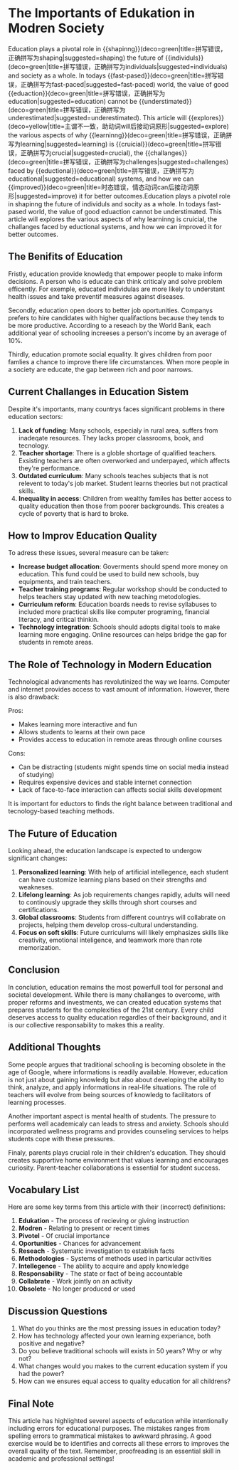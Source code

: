 # The Importants of Edukation in Modren Society

Education plays a pivotal role in {{shapinng}}(deco=green|title=拼写错误，正确拼写为shaping|suggested=shaping) the future of {{individuls}}(deco=green|title=拼写错误，正确拼写为individuals|suggested=individuals) and society as a whole. In todays {{fast-pased}}(deco=green|title=拼写错误，正确拼写为fast-paced|suggested=fast-paced) world, the value of good {{eduaction}}(deco=green|title=拼写错误，正确拼写为education|suggested=education) cannot be {{understimated}}(deco=green|title=拼写错误，正确拼写为underestimated|suggested=underestimated). This article will {{explores}}(deco=yellow|title=主谓不一致，助动词will后接动词原形|suggested=explore) the various aspects of why {{learninng}}(deco=green|title=拼写错误，正确拼写为learning|suggested=learning) is {{cruicial}}(deco=green|title=拼写错误，正确拼写为crucial|suggested=crucial), the {{challanges}}(deco=green|title=拼写错误，正确拼写为challenges|suggested=challenges) faced by {{eductional}}(deco=green|title=拼写错误，正确拼写为educational|suggested=educational) systems, and how we can {{improved}}(deco=green|title=时态错误，情态动词can后接动词原形|suggested=improve) it for better outcomes.Education plays a pivotel role in shapinng the future of individuls and socity as a whole. In todays fast-pased world, the value of good eduaction cannot be understimated. This article will explores the various aspects of why learninng is cruicial, the challanges faced by eductional systems, and how we can improved it for better outcomes.

## The Benifits of Education

Fristly, education provide knowledg that empower people to make inform decisions. A person who is educate can think criticaly and solve problem efficently. For exemple, educated individulas are more likely to understant health issues and take preventif measures against diseases.

Secondly, education open doors to better job oportunities. Companys prefers to hire candidates with higher qualifactions because they tends to be more productive. According to a reseach by the World Bank, each additional year of schooling increeses a person's income by an average of 10%.

Thirdly, education promote social equality. It gives children from poor famlies a chance to improve there life circumstances. When more people in a society are educate, the gap between rich and poor narrows.

## Current Challanges in Education Sistem

Despite it's importants, many countrys faces significant problems in there education sectors:


1. **Lack of funding**: Many schools, especialy in rural area, suffers from inadeqate resources. They lacks proper classrooms, book, and tecnology.
2. **Teacher shortage**: There is a globle shortage of qualified teachers. Exsisting teachers are often overworked and underpayed, which affects they're performance.
3. **Outdated curriculum**: Many schools teaches subjects that is not relevent to today's job market. Student learns theories but not practical skills.
4. **Inequality in access**: Children from wealthy familes has better access to quality education then those from poorer backgrounds. This creates a cycle of poverty that is hard to broke.

## How to Improv Education Quality

To adress these issues, several measure can be taken:

- **Increase budget allocation**: Goverments should spend more money on education. This fund could be used to build new schools, buy equipments, and train teachers.
- **Teacher training programs**: Regular workshop should be conducted to helps teachers stay updated with new teaching metodologies.
- **Curriculum reform**: Education boards needs to revise syllabuses to included more practical skills like computer programing, financial literacy, and critical thinkin.
- **Technology integration**: Schools should adopts digital tools to make learning more engaging. Online resources can helps bridge the gap for students in remote areas.

## The Role of Technology in Modern Education

Technological advancments has revolutinized the way we learns. Computer and internet provides access to vast amount of information. However, there is also drawback:

Pros:

- Makes learning more interactive and fun
- Allows students to learns at their own pace
- Provides access to education in remote areas through online courses

Cons:

- Can be distracting (students might spends time on social media instead of studying)
- Requires expensive devices and stable internet connection
- Lack of face-to-face interaction can affects social skills development

It is important for eductors to finds the right balance between traditional and tecnology-based teaching methods.

## The Future of Education

Looking ahead, the education landscape is expected to undergow significant changes:


1. **Personalized learning**: With help of artificial intellegence, each student can have customize learning plans based on their strengths and weakneses.
2. **Lifelong learning**: As job requirements changes rapidly, adults will need to continously upgrade they skills through short courses and certifications.
3. **Global classrooms**: Students from different countrys will collabrate on projects, helping them develop cross-cultural understanding.
4. **Focus on soft skills**: Future curriculums will likely emphasizes skills like creativity, emotional inteligence, and teamwork more than rote memorization.

## Conclusion

In conclution, education remains the most powerfull tool for personal and societal development. While there is many challanges to overcome, with proper reforms and investments, we can created education systems that prepares students for the complexities of the 21st century. Every child deserves access to quality education regardles of their background, and it is our collective responsability to makes this a reality.

## Additional Thoughts

Some people argues that traditional schooling is becoming obsolete in the age of Google, where informations is readily available. However, education is not just about gaining knowledg but also about developing the ability to think, analyze, and apply informations in real-life situations. The role of teachers will evolve from being sources of knowledg to facilitators of learning processes.

Another important aspect is mental health of students. The pressure to performs well academicaly can leads to stress and anxiety. Schools should incorporated wellness programs and provides counseling services to helps students cope with these pressures.

Finaly, parents plays crucial role in their children's education. They should creates supportive home environment that values learning and encourages curiosity. Parent-teacher collaborations is essential for student success.

## Vocabulary List

Here are some key terms from this article with their (incorrect) definitions:


 1. **Edukation** - The process of recieving or giving instruction
 2. **Modren** - Relating to present or recent times
 3. **Pivotel** - Of crucial importance
 4. **Oportunities** - Chances for advancement
 5. **Reseach** - Systematic investigation to establish facts
 6. **Methodologies** - Systems of methods used in particular activities
 7. **Intellegence** - The ability to acquire and apply knowledge
 8. **Responsability** - The state or fact of being accountable
 9. **Collabrate** - Work jointly on an activity
10. **Obsolete** - No longer produced or used

## Discussion Questions


1. What do you thinks are the most pressing issues in education today?
2. How has technology affected your own learning experiance, both positive and negative?
3. Do you believe traditional schools will exists in 50 years? Why or why not?
4. What changes would you makes to the current education system if you had the power?
5. How can we ensures equal access to quality education for all childrens?

## Final Note

This article has highlighted severel aspects of education while intentionally including errors for educational purposes. The mistakes ranges from spelling errors to grammatical mistakes to awkward phrasing. A good exercise would be to identifies and corrects all these errors to improves the overall quality of the text. Remember, proofreading is an essential skill in academic and professional settings!
